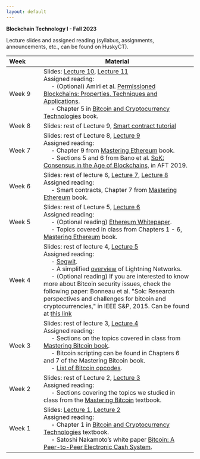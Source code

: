 ```yaml
---
layout: default
---
```


**Blockchain Technology I - Fall 2023**

Lecture slides and assigned reading (syllabus, assignments, announcements, etc., can be found on HuskyCT).

| Week&emsp;&emsp;| Material           |
|----------|--------------------|
| Week 9 | Slides: [Lecture 10](./lecture10.pdf), [Lecture 11](./lecture11.pdf) <br/> Assigned reading: <br/> &emsp; - (Optional) Amiri et al. [Permissioned Blockchains: Properties, Techniques and Applications](https://www.seas.upenn.edu/~mjamiri/papers/permissionedblockchains.pdf).<br/> &emsp; - Chapter 5 in [Bitcoin and Cryptocurrency Technologies](https://github.com/bitcoinbook/bitcoinbook/blob/develop/book.asciidoc) book.  |
| Week 8 | Slides: rest of Lecture 9, [Smart contract tutorial](./smart-contract-tutorial.pdf) |
| Week 7 | Slides: rest of Lecture 8, [Lecture 9](./lecture9.pdf) <br/> Assigned reading: <br/> &emsp; - Chapter 9 from [Mastering Ethereum](https://github.com/ethereumbook/ethereumbook/blob/develop/book.asciidoc) book.<br/> &emsp; - Sections 5 and 6 from Bano et al. [SoK: Consensus in the Age of Blockchains,](https://smeiklej.com/files/aft19a.pdf) in AFT 2019.|
| Week 6 | Slides: rest of lecture 6, [Lecture 7](./lecture7.pdf), [Lecture 8](./lecture8.pdf) <br/> Assigned reading: <br/> &emsp; - Smart contracts, Chapter 7 from [Mastering Ethereum](https://github.com/ethereumbook/ethereumbook/blob/develop/book.asciidoc) book.  |
| Week 5 | Slides: rest of Lecture 5, [Lecture 6](./lecture6.pdf) <br/> Assigned reading: <br/> &emsp; - (Optional reading) [Ethereum Whitepaper](https://ethereum.org/en/whitepaper/).<br/> &emsp; - Topics covered in class from Chapters 1 - 6, [Mastering Ethereum](https://github.com/ethereumbook/ethereumbook/blob/develop/book.asciidoc) book. |
| Week 4 | Slides: rest of lecture 4, [Lecture 5](./lecture5.pdf) <br/> Assigned reading: <br/> &emsp; - [Segwit](https://en.bitcoin.it/wiki/Segregated_Witness). <br/> &emsp; - A simplified [overview](https://academy.binance.com/blockchain/what-is-lightning-network) of Lightning Networks. <br/> &emsp; - (Optional reading) If you are interested to know more about Bitcoin security issues, check the following paper: Bonneau et al. "Sok: Research perspectives and challenges for bitcoin and cryptocurrencies," in IEEE S&P, 2015. Can be found at [this link](https://jbonneau.com/doc/BMCNKF15-IEEESP-bitcoin.pdf) |
| Week 3 | Slides: rest of lecture 3, [Lecture 4](./lecture4.pdf) <br/> Assigned reading: <br/> &emsp; - Sections on the topics covered in class from [Mastering Bitcoin book](https://github.com/bitcoinbook/bitcoinbook/blob/develop/book.asciidoc). <br/> &emsp; - Bitcoin scripting can be found in Chapters 6 and 7 of the Mastering Bitcoin book. <br/> &emsp; - [List of Bitcoin opcodes](https://en.bitcoin.it/wiki/Script).|
| Week 2 | Slides: rest of Lecture 2, [Lecture 3](./lecture3.pdf) <br/> Assigned reading: <br/> &emsp; - Sections covering the topics we studied in class from the [Mastering Bitcoin](https://github.com/bitcoinbook/bitcoinbook/blob/develop/book.asciidoc) textbook.  |
| Week 1 | Slides: [Lecture 1](./lecture1.pdf), [Lecture 2](./lecture2.pdf) <br/> Assigned reading: <br/> &emsp; - Chapter 1 in [Bitcoin and Cryptocurrency Technologies](https://d28rh4a8wq0iu5.cloudfront.net/bitcointech/readings/princeton_bitcoin_book.pdf) textbook. <br/> &emsp; - Satoshi Nakamoto’s white paper [Bitcoin: A Peer-to-Peer Electronic Cash System](https://bitcoin.org/bitcoin.pdf). |